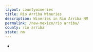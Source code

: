 ```yaml
---
layout: countywineries
title: Rio Arriba Wineries
description: Wineries in Rio Arriba NM
permalink: /new-mexico/rio arriba/
county: rio arriba
state: nm
---
```

-
